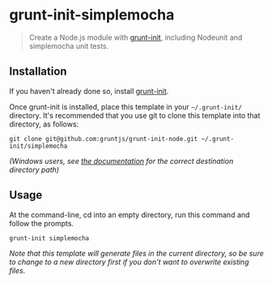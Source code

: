 # grunt-init-simplemocha

> Create a Node.js module with [grunt-init][], including Nodeunit and simplemocha unit tests.

[grunt-init]: http://gruntjs.com/project-scaffolding

## Installation
If you haven't already done so, install [grunt-init][].

Once grunt-init is installed, place this template in your `~/.grunt-init/` directory. It's recommended that you use git to clone this template into that directory, as follows:

```
git clone git@github.com:gruntjs/grunt-init-node.git ~/.grunt-init/simplemocha
```

_(Windows users, see [the documentation][grunt-init] for the correct destination directory path)_

## Usage

At the command-line, cd into an empty directory, run this command and follow the prompts.

```
grunt-init simplemocha
```

_Note that this template will generate files in the current directory, so be sure to change to a new directory first if you don't want to overwrite existing files._
